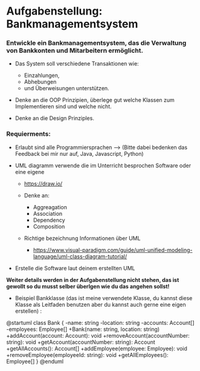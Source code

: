 # Aufgabenstellung: Bankmanagementsystem

### Entwickle ein Bankmanagementsystem, das die Verwaltung von Bankkonten und Mitarbeitern ermöglicht.
* Das System soll verschiedene Transaktionen wie: 
  * Einzahlungen, 
  * Abhebungen 
  * und Überweisungen unterstützen.


* Denke an die OOP Prinzipien, überlege gut welche Klassen zum Implementieren sind und welche nicht.


* Denke an die Design Prinziples.


### Requierments:
* Erlaubt sind alle Programmiersprachen --> (Bitte dabei bedenken das Feedback bei mir nur auf, Java, Javascript, Python)


* UML diagramm verwende die im Unterricht besprochen Software oder eine eigene
  * https://draw.io/
  * Denke an:

    * Aggreagation
    * Association
    * Dependency
    * Composition
  * Richtige bezeichnung Informationen über UML 
    * https://www.visual-paradigm.com/guide/uml-unified-modeling-language/uml-class-diagram-tutorial/
  


* Erstelle die Software laut deinem erstellten UML


**Weiter details werden in der Aufgabenstellung nicht stehen,
das ist gewollt so du musst selber überlgen wie du das angehen sollst!**

* Beispiel Bankklasse (das ist meine verwendete Klasse, du kannst diese Klasse als Leitfaden benutzen aber du kannst auch gerne eine eigen erstellen) : 

@startuml
class Bank {
-name: string
-location: string
-accounts: Account[]
-employees: Employee[]
+Bank(name: string, location: string)
+addAccount(account: Account): void
+removeAccount(accountNumber: string): void
+getAccount(accountNumber: string): Account
+getAllAccounts(): Account[]
+addEmployee(employee: Employee): void
+removeEmployee(employeeId: string): void
+getAllEmployees(): Employee[]
}
@enduml



